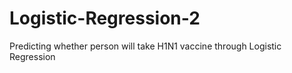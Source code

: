 # Logistic-Regression-2
Predicting   whether person will take H1N1 vaccine through Logistic Regression
